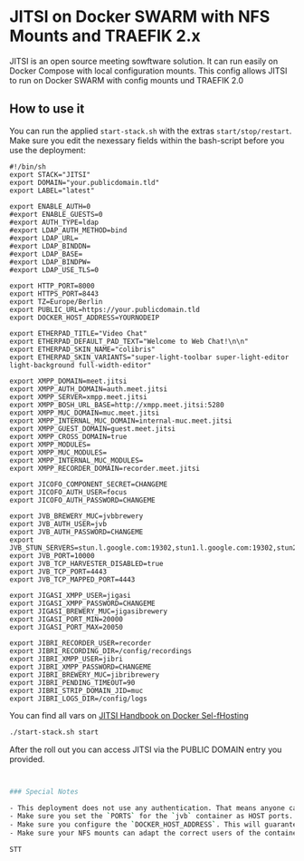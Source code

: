 # JITSI on Docker SWARM with NFS Mounts and TRAEFIK 2.x

JITSI is an open source meeting sowftware solution. It can run easily on Docker Compose with local configuration mounts. This config allows JITSI to run on Docker SWARM with config mounts und TRAEFIK 2.0

## How to use it

You can run the applied `start-stack.sh` with the extras `start/stop/restart`. Make sure you edit the nexessary fields within the bash-script before you use the deployment:
```
#!/bin/sh
export STACK="JITSI"
export DOMAIN="your.publicdomain.tld"
export LABEL="latest"

export ENABLE_AUTH=0
#export ENABLE_GUESTS=0
#export AUTH_TYPE=ldap
#export LDAP_AUTH_METHOD=bind
#export LDAP_URL=
#export LDAP_BINDDN=
#export LDAP_BASE=
#export LDAP_BINDPW=
#export LDAP_USE_TLS=0

export HTTP_PORT=8000
export HTTPS_PORT=8443
export TZ=Europe/Berlin
export PUBLIC_URL=https://your.publicdomain.tld
export DOCKER_HOST_ADDRESS=YOURNODEIP

export ETHERPAD_TITLE="Video Chat"
export ETHERPAD_DEFAULT_PAD_TEXT="Welcome to Web Chat!\n\n"
export ETHERPAD_SKIN_NAME="colibris"
export ETHERPAD_SKIN_VARIANTS="super-light-toolbar super-light-editor light-background full-width-editor"

export XMPP_DOMAIN=meet.jitsi
export XMPP_AUTH_DOMAIN=auth.meet.jitsi
export XMPP_SERVER=xmpp.meet.jitsi
export XMPP_BOSH_URL_BASE=http://xmpp.meet.jitsi:5280
export XMPP_MUC_DOMAIN=muc.meet.jitsi
export XMPP_INTERNAL_MUC_DOMAIN=internal-muc.meet.jitsi
export XMPP_GUEST_DOMAIN=guest.meet.jitsi
export XMPP_CROSS_DOMAIN=true
export XMPP_MODULES=
export XMPP_MUC_MODULES=
export XMPP_INTERNAL_MUC_MODULES=
export XMPP_RECORDER_DOMAIN=recorder.meet.jitsi

export JICOFO_COMPONENT_SECRET=CHANGEME
export JICOFO_AUTH_USER=focus
export JICOFO_AUTH_PASSWORD=CHANGEME

export JVB_BREWERY_MUC=jvbbrewery
export JVB_AUTH_USER=jvb
export JVB_AUTH_PASSWORD=CHANGEME
export JVB_STUN_SERVERS=stun.l.google.com:19302,stun1.l.google.com:19302,stun2.l.google.com:19302
export JVB_PORT=10000
export JVB_TCP_HARVESTER_DISABLED=true
export JVB_TCP_PORT=4443
export JVB_TCP_MAPPED_PORT=4443

export JIGASI_XMPP_USER=jigasi
export JIGASI_XMPP_PASSWORD=CHANGEME
export JIGASI_BREWERY_MUC=jigasibrewery
export JIGASI_PORT_MIN=20000
export JIGASI_PORT_MAX=20050

export JIBRI_RECORDER_USER=recorder
export JIBRI_RECORDING_DIR=/config/recordings
export JIBRI_XMPP_USER=jibri
export JIBRI_XMPP_PASSWORD=CHANGEME
export JIBRI_BREWERY_MUC=jibribrewery
export JIBRI_PENDING_TIMEOUT=90
export JIBRI_STRIP_DOMAIN_JID=muc
export JIBRI_LOGS_DIR=/config/logs

```
You can find all vars on [JITSI Handbook on Docker Sel-fHosting](https://jitsi.github.io/handbook/docs/devops-guide/devops-guide-docker)

```bash
./start-stack.sh start
```

After the roll out you can access JITSI via the PUBLIC DOMAIN entry you provided.

```bash


### Special Notes

- This deployment does not use any authentication. That means anyone can join and create sessions.
- Make sure you set the `PORTS` for the `jvb` container as HOST ports. Otherwise the JVB container will not be able to connect more than one session properly. 
- Make sure you configure the `DOCKER_HOST_ADDRESS`. This will guarantee your JVB node can be NATed properly and you can provide a session.
- Make sure your NFS mounts can adapt the correct users of the containers. The containers may come up even access is incorrect, but they will not function properly. If you receive a login prompt in your JITSI session even after disabling AUTH, you might have a read/write access problem of your XMPP Server. 

STT
